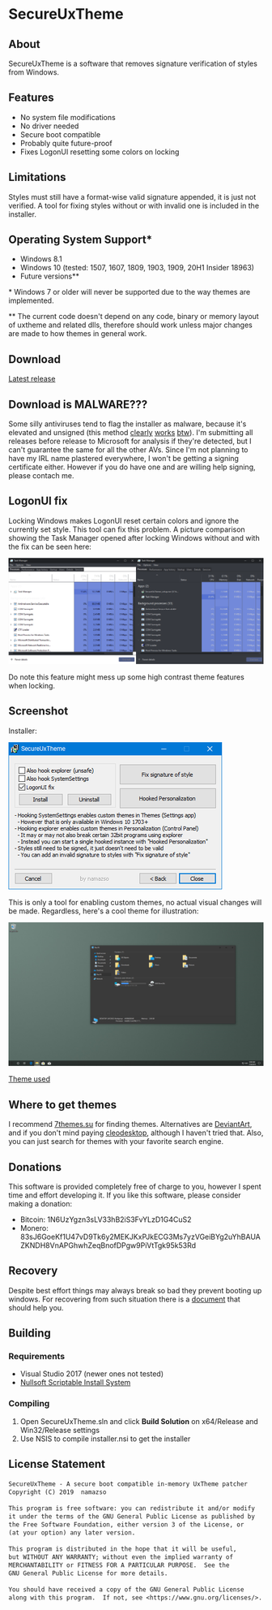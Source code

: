 # SecureUxTheme

## About

SecureUxTheme is a software that removes signature verification of styles from Windows.

## Features

* No system file modifications
* No driver needed
* Secure boot compatible
* Probably quite future-proof
* Fixes LogonUI resetting some colors on locking

## Limitations

Styles must still have a format-wise valid signature appended, it is just not verified. A tool for fixing styles without or with invalid one is included in the installer.

## Operating System Support\*

* Windows 8.1
* Windows 10 (tested: 1507, 1607, 1809, 1903, 1909, 20H1 Insider 18963)
* Future versions\*\*

\* Windows 7 or older will never be supported due to the way themes are implemented.

\*\* The current code doesn't depend on any code, binary or memory layout of uxtheme and related dlls, therefore should work unless major changes are made to how themes in general work.

## Download

[Latest release](https://github.com/namazso/SecureUxTheme/releases/latest/download/SecureUxTheme_setup.exe)

## Download is MALWARE???

Some silly antiviruses tend to flag the installer as malware, because it's elevated and unsigned (this method [clearly](https://www.securityweek.com/use-fake-code-signing-certificates-malware-surges) [works](https://www.zdnet.com/article/hackers-are-selling-legitimate-code-signing-certificates-to-evade-malware-detection/) [btw](http://signedmalware.org/)). I'm submitting all releases before release to Microsoft for analysis if they're detected, but I can't guarantee the same for all the other AVs. Since I'm not planning to have my IRL name plastered everywhere, I won't be getting a signing certificate either. However if you do have one and are willing help signing, please contach me.

## LogonUI fix

Locking Windows makes LogonUI reset certain colors and ignore the currently set style. This tool can fix this problem. A picture comparison showing the Task Manager opened after locking Windows without and with the fix can be seen here:

![LogonUI problem](resources/logonui_comparison.png)

Do note this feature might mess up some high contrast theme features when locking.

## Screenshot

Installer:

![Installer Screenshot](resources/screenshot_setup.png)

This is only a tool for enabling custom themes, no actual visual changes will be made.
Regardless, here's a cool theme for illustration:

![Screenshot](resources/screenshot.png)

[Theme used](https://7themes.su/load/windows_10_themes/temnye/10_pro_edition/34-1-0-1321)

## Where to get themes

I recommend [7themes.su](https://7themes.su/) for finding themes. Alternatives are [DeviantArt](https://www.deviantart.com/customization/skins/windows/win10/newest/?offset=0), and if you don't mind paying [cleodesktop](https://www.cleodesktop.com/), although I haven't tried that. Also, you can just search for themes with your favorite search engine.

## Donations

This software is provided completely free of charge to you, however I spent time and effort developing it. If you like this software, please consider making a donation:

* Bitcoin: 1N6UzYgzn3sLV33hB2iS3FvYLzD1G4CuS2
* Monero: 83sJ6GoeKf1U47vD9Tk6y2MEKJKxPJkECG3Ms7yzVGeiBYg2uYhBAUAZKNDH8VnAPGhwhZeqBnofDPgw9PiVtTgk95k53Rd

## Recovery

Despite best effort things may always break so bad they prevent booting up windows.
For recovering from such situation there is a [document](resources/RECOVERY.md) that should help you.

## Building

### Requirements

* Visual Studio 2017 (newer ones not tested)
* [Nullsoft Scriptable Install System](https://nsis.sourceforge.io/)

### Compiling

1. Open SecureUxTheme.sln and click __Build Solution__ on x64/Release and Win32/Release settings
2. Use NSIS to compile installer.nsi to get the installer

## License Statement

	SecureUxTheme - A secure boot compatible in-memory UxTheme patcher
	Copyright (C) 2019  namazso
	
	This program is free software: you can redistribute it and/or modify
	it under the terms of the GNU General Public License as published by
	the Free Software Foundation, either version 3 of the License, or
	(at your option) any later version.
	
	This program is distributed in the hope that it will be useful,
	but WITHOUT ANY WARRANTY; without even the implied warranty of
	MERCHANTABILITY or FITNESS FOR A PARTICULAR PURPOSE.  See the
	GNU General Public License for more details.
	
	You should have received a copy of the GNU General Public License
	along with this program.  If not, see <https://www.gnu.org/licenses/>.
